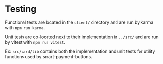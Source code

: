 # Testing

Functional tests are located in the `client/` directory and are run by karma
with `npm run karma`.

Unit tests are co-located next to their implementation in `../src/` and are run
by vitest with `npm run vitest`.

Ex: `src/card/lib` contains both the implementation and unit tests for utility functions used by smart-payment-buttons.